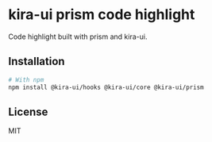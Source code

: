 # kira-ui prism code highlight

Code highlight built with prism and kira-ui.

## Installation

```sh
# With npm
npm install @kira-ui/hooks @kira-ui/core @kira-ui/prism
```

## License

MIT
